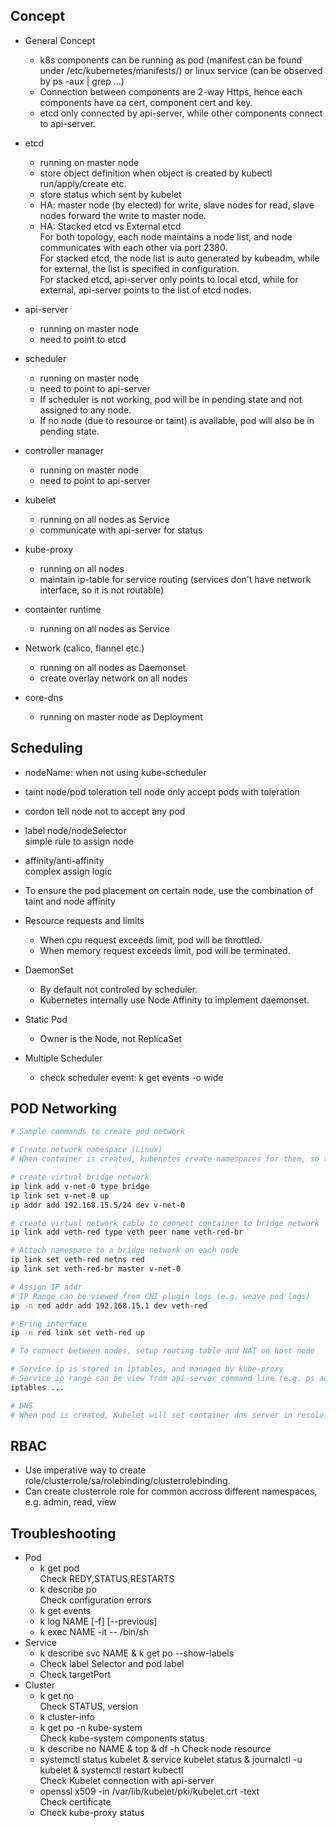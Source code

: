 ## Concept

- General Concept
  - k8s components can be running as pod (manifest can be found under /etc/kubernetes/manifests/) or linux service (can be observed by ps -aux | grep ...)
  - Connection between components are 2-way Https, hence each components have ca cert, component cert and key.
  - etcd only connected by api-server, while other components connect to api-server.

- etcd
  - running on master node
  - store object definition when object is created by kubectl run/apply/create etc.
  - store status which sent by kubelet
  - HA: master node (by elected) for write, slave nodes for read, slave nodes forward the write to master node.
  - HA: Stacked etcd vs External etcd  
    For both topology, each node maintains a node list, and node communicates with each other via port 2380.  
    For stacked etcd, the node list is auto generated by kubeadm, while for external, the list is specified in configuration.  
    For stacked etcd, api-server only points to local etcd, while for external, api-server points to the list of etcd nodes.  

- api-server
  - running on master node
  - need to point to etcd

- scheduler
  - running on master node
  - need to point to api-server
  - If scheduler is not working, pod will be in pending state and not assigned to any node.
  - If no node (due to resource or taint) is available, pod will also be in pending state.

- controller manager
  - running on master node
  - need to point to api-server

- kubelet
  - running on all nodes as Service
  - communicate with api-server for status

- kube-proxy
  - running on all nodes
  - maintain ip-table for service routing (services don't have network interface, so it is not routable)

- containter runtime
  - running on all nodes as Service

- Network (calico, flannel etc.)
  - running on all nodes as Daemonset
  - create overlay network on all nodes

- core-dns
  - running on master node as Deployment

## Scheduling
- nodeName: when not using kube-scheduler

- taint node/pod toleration
  tell node only accept pods with toleration

- cordon
  tell node not to accept any pod

- label node/nodeSelector  
  simple rule to assign node

- affinity/anti-affinity  
  complex assign logic

- To ensure the pod placement on certain node, use the combination of taint and node affinity

- Resource requests and limits
  - When cpu request exceeds limit, pod will be throttled.
  - When memory request exceeds limit, pod will be terminated.

- DaemonSet
  - By default not controled by scheduler.
  - Kubernetes internally use Node Affinity to implement daemonset.

- Static Pod
  - Owner is the Node, not ReplicaSet

- Multiple Scheduler
  - check scheduler event: k get events -o wide
  
## POD Networking
```sh
# Sample commands to create pod network

# Create network namespace (Linux)
# When container is created, kubenetes create namespaces for them, so the container has its own network interface, routing and arp

# create virtual bridge network
ip link add v-net-0 type bridge
ip link set v-net-0 up
ip addr add 192.168.15.5/24 dev v-net-0

# create virtual network cable to connect container to bridge network
ip link add veth-red type veth peer name veth-red-br

# Attach namespace to a bridge network on each node
ip link set veth-red netns red
ip link set veth-red-br master v-net-0

# Assign IP addr
# IP Range can be viewed from CNI plugin logs (e.g. weave pod logs)
ip -n red addr add 192.168.15.1 dev veth-red

# Bring interface
ip -n red link set veth-red up

# To connect between nodes, setup routing table and NAT on host node

# Service ip is stored in iptables, and managed by kube-proxy
# Service ip range can be view from api-server command line (e.g. ps aux | grep api-server)
iptables ...

# DNS
# When pod is created, Kubelet will set container dns server in resolv.conf to kube-dns (which is a service pointing to CoreDNS pods)
```

## RBAC
- Use imperative way to create role/clusterrole/sa/rolebinding/clusterrolebinding.
- Can create clusterrole role for common accross different namespaces, e.g. admin, read, view

## Troubleshooting
- Pod
  - k get pod  
    Check REDY,STATUS,RESTARTS
  - k describe po  
    Check configuration errors
  - k get events
  - k log NAME [-f] [--previous]
  - k exec NAME -it -- /bin/sh
- Service
  - k describe svc NAME & k get po --show-labels 
  - Check label Selector and pod label
  - Check targetPort
- Cluster
  - k get no  
    Check STATUS, version
  - k cluster-info
  - k get po -n kube-system  
    Check kube-system components status 
  - k describe no NAME & top & df -h
    Check node resource
  - systemctl status kubelet & service kubelet status & journalctl -u kubelet & systemctl restart kubectl  
    Check Kubelet connection with api-server
  - openssl x509 -in /var/lib/kubelet/pki/kubelet.crt -text  
    Check certificate
  - Check kube-proxy status